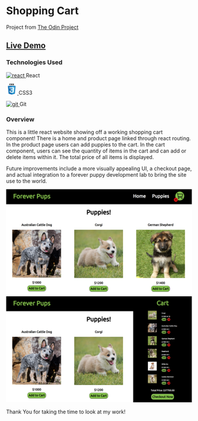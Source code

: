 # Shopping Cart

Project from [The Odin Project](https://www.theodinproject.com/)

## [Live Demo](https://gustav72.github.io/shopping-cart/)

### Technologies Used

<a href="https://reactjs.org/docs/getting-started.html" target="_blank" rel="noreferrer"> <img src="https://cdn.jsdelivr.net/gh/devicons/devicon/icons/react/react-original.svg" alt="react" width="30" height="30"/> </a>React

<a href="https://www.w3.org/Style/CSS/specs.en.html" target="_blank" rel="noreferrer"> <img src="https://raw.githubusercontent.com/devicons/devicon/master/icons/css3/css3-original-wordmark.svg" alt="css3" width="30" height="30"/> </a>CSS3

<a href="https://git-scm.com/" target="_blank" rel="noreferrer"> <img src="https://cdn.jsdelivr.net/gh/devicons/devicon/icons/git/git-original.svg" alt="git" width="30" height="30"/> </a>Git

### Overview

This is a little react website showing off a working shopping cart component! There is a home and product page linked through react routing. In the product page users can add puppies to the cart. In the cart component, users can see the quantity of items in the cart and can add or delete items within it. The total price of all items is displayed.

Future improvements include a more visually appealing UI, a checkout page, and actual integration to a forever puppy development lab to bring the site use to the world.

![Screenshot of Product Page](./screenshot1.png)
![Screenshot of Shopping Cart](./screenshot2.png)

Thank You for taking the time to look at my work!
